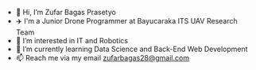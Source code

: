 - 👋 Hi, I’m Zufar Bagas Prasetyo
- :airplane:  I'm a Junior Drone Programmer at Bayucaraka ITS UAV Research Team
- 👀 I’m interested in IT and Robotics
- 🌱 I’m currently learning Data Science and Back-End Web Development
- 📫 Reach me via my email zufarbagas28@gmail.com

<!---
Zufaruu/Zufaruu is a ✨ special ✨ repository because its `README.md` (this file) appears on your GitHub profile.
You can click the Preview link to take a look at your changes.
--->
